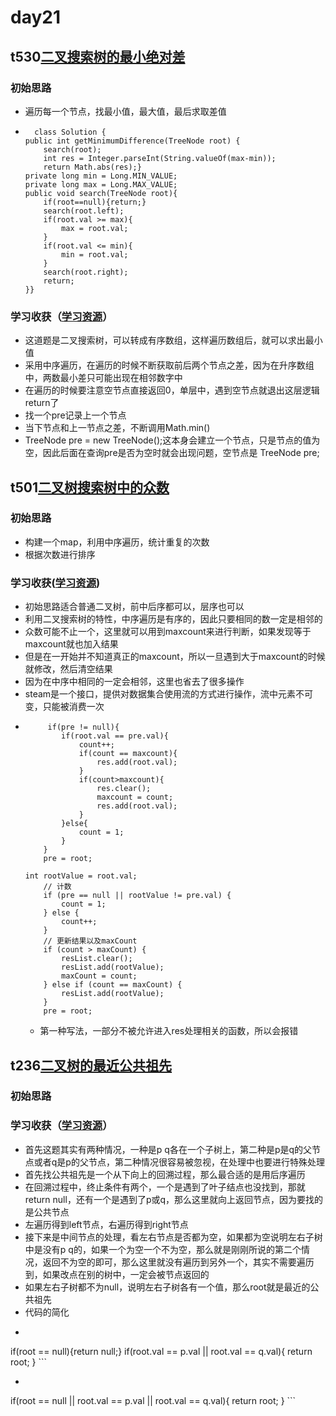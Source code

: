 # day21
## t530[二叉搜索树的最小绝对差](https://leetcode.cn/problems/minimum-absolute-difference-in-bst/)
### 初始思路
  - 遍历每一个节点，找最小值，最大值，最后求取差值 
  - ```
      class Solution {
    public int getMinimumDifference(TreeNode root) {
        search(root);
        int res = Integer.parseInt(String.valueOf(max-min));
        return Math.abs(res);}
    private long min = Long.MIN_VALUE;
    private long max = Long.MAX_VALUE;
    public void search(TreeNode root){
        if(root==null){return;}
        search(root.left);
        if(root.val >= max){
            max = root.val;
        }
        if(root.val <= min){
            min = root.val;
        }
        search(root.right);
        return;
    }}
    ```
### 学习收获（[学习资源](https://programmercarl.com/0530.%E4%BA%8C%E5%8F%89%E6%90%9C%E7%B4%A2%E6%A0%91%E7%9A%84%E6%9C%80%E5%B0%8F%E7%BB%9D%E5%AF%B9%E5%B7%AE.html#%E9%80%92%E5%BD%92)）
  - 这道题是二叉搜索树，可以转成有序数组，这样遍历数组后，就可以求出最小值
  - 采用中序遍历，在遍历的时候不断获取前后两个节点之差，因为在升序数组中，两数最小差只可能出现在相邻数字中
  - 在遍历的时候要注意空节点直接返回0，单层中，遇到空节点就退出这层逻辑return了
  - 找一个pre记录上一个节点
  - 当下节点和上一节点之差，不断调用Math.min()
  - TreeNode pre = new TreeNode();这本身会建立一个节点，只是节点的值为空，因此后面在查询pre是否为空时就会出现问题，空节点是 TreeNode pre;
## t501[二叉树搜索树中的众数](https://leetcode.cn/problems/find-mode-in-binary-search-tree/)
### 初始思路
  - 构建一个map，利用中序遍历，统计重复的次数
  - 根据次数进行排序
### 学习收获([学习资源](https://programmercarl.com/0501.%E4%BA%8C%E5%8F%89%E6%90%9C%E7%B4%A2%E6%A0%91%E4%B8%AD%E7%9A%84%E4%BC%97%E6%95%B0.html#%E9%80%92%E5%BD%92%E6%B3%95))
  - 初始思路适合普通二叉树，前中后序都可以，层序也可以
  - 利用二叉搜索树的特性，中序遍历是有序的，因此只要相同的数一定是相邻的
  - 众数可能不止一个，这里就可以用到maxcount来进行判断，如果发现等于maxcount就也加入结果
  - 但是在一开始并不知道真正的maxcount，所以一旦遇到大于maxcount的时候就修改，然后清空结果
  - 因为在中序中相同的一定会相邻，这里也省去了很多操作
  - steam是一个接口，提供对数据集合使用流的方式进行操作，流中元素不可变，只能被消费一次
  - ```
         if(pre != null){
            if(root.val == pre.val){
                count++;
                if(count == maxcount){
                    res.add(root.val);
                }
                if(count>maxcount){
                    res.clear();
                    maxcount = count;
                    res.add(root.val);
                }
            }else{
                count = 1;
            }
        }
        pre = root;
    ```
    ```
    int rootValue = root.val;
        // 计数
        if (pre == null || rootValue != pre.val) {
            count = 1;
        } else {
            count++;
        }
        // 更新结果以及maxCount
        if (count > maxCount) {
            resList.clear();
            resList.add(rootValue);
            maxCount = count;
        } else if (count == maxCount) {
            resList.add(rootValue);
        }
        pre = root;
    ```
    - 第一种写法，一部分不被允许进入res处理相关的函数，所以会报错
## t236[二叉树的最近公共祖先](https://leetcode.cn/problems/lowest-common-ancestor-of-a-binary-tree/)
### 初始思路
### 学习收获（[学习资源](https://www.bilibili.com/video/BV1jd4y1B7E2/?spm_id_from=333.788&vd_source=f0ddb4642249f19ba16b9ccf8ca6e632)）
  - 首先这题其实有两种情况，一种是p q各在一个子树上，第二种是p是q的父节点或者q是p的父节点，第二种情况很容易被忽视，在处理中也要进行特殊处理
  - 首先找公共祖先是一个从下向上的回溯过程，那么最合适的是用后序遍历
  - 在回溯过程中，终止条件有两个，一个是遇到了叶子结点也没找到，那就return null，还有一个是遇到了p或q，那么这里就向上返回节点，因为要找的是公共节点
  - 左遍历得到left节点，右遍历得到right节点
  - 接下来是中间节点的处理，看左右节点是否都为空，如果都为空说明左右子树中是没有p q的，如果一个为空一个不为空，那么就是刚刚所说的第二个情况，返回不为空的即可，那么这里就没有遍历到另外一个，其实不需要遍历到，如果改点在别的树中，一定会被节点返回的
  - 如果左右子树都不为null，说明左右子树各有一个值，那么root就是最近的公共祖先
  - 代码的简化
  - ```
  if(root == null){return null;}
        if(root.val == p.val || root.val == q.val){
            return root;
        }
    ```
  - ```
  if(root == null || root.val == p.val || root.val == q.val){
            return root;
        }
    ```  
